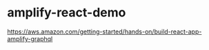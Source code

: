 # amplify-react-demo
https://aws.amazon.com/getting-started/hands-on/build-react-app-amplify-graphql

